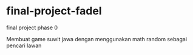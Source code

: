 # final-project-fadel
final project phase 0

Membuat game suwit jawa dengan menggunakan math random sebagai pencari lawan